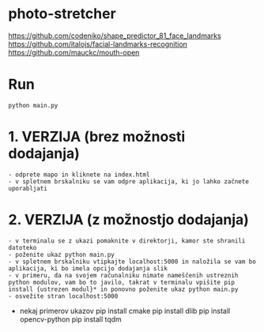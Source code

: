 # photo-stretcher

https://github.com/codeniko/shape_predictor_81_face_landmarks  
https://github.com/italojs/facial-landmarks-recognition  
https://github.com/mauckc/mouth-open

# Run

```
python main.py
```

# 1. VERZIJA (brez možnosti dodajanja)
	
	- odprete mapo in kliknete na index.html
	- v spletnem brskalniku se vam odpre aplikacija, ki jo lahko začnete uporabljati

# 2. VERZIJA (z možnostjo dodajanja)

	- v terminalu se z ukazi pomaknite v direktorji, kamor ste shranili datoteko
	- poženite ukaz python main.py
	- v spletnem brskalniku vtipkajte localhost:5000 in naložila se vam bo aplikacija, ki bo imela opcijo dodajanja slik
	- v primeru, da na svojem računalniku nimate nameščenih ustreznih python modulov, vam bo to javilo, takrat v terminalu vpišite pip install {ustrezen modul}* in ponovno poženite ukaz python main.py 
	- osvežite stran localhost:5000















* nekaj primerov ukazov
pip install cmake
pip install dlib
pip install opencv-python
pip install tqdm


